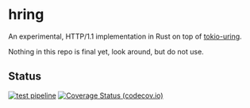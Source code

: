 # hring

An experimental, HTTP/1.1 implementation in Rust on top of
[tokio-uring](https://github.com/tokio-rs/tokio-uring).

Nothing in this repo is final yet, look around, but do not use.

## Status

[![test pipeline](https://github.com/hapsoc/hring/actions/workflows/test.yml/badge.svg)](https://github.com/hapsoc/hring/actions/workflows/test.yml?query=branch%3Amain)
[![Coverage Status (codecov.io)](https://codecov.io/gh/hapsoc/hring/branch/main/graph/badge.svg)](https://codecov.io/gh/hapsoc/hring/)
